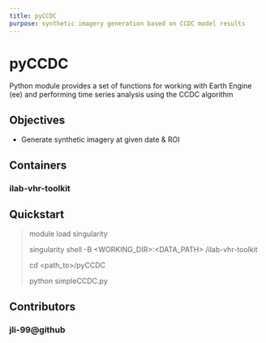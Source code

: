 ```yaml
---
title: pyCCDC
purpose: synthetic imagery generation based on CCDC model results
---
```


# pyCCDC

Python module provides a set of functions for working with Earth Engine (ee) 
and performing time series analysis using the CCDC algorithm

## Objectives

- Generate synthetic imagery at given date & ROI

## Containers

### ilab-vhr-toolkit 

## Quickstart

  > module load singularity
  >
  > singularity shell -B <WORKING_DIR>:<DATA_PATH> <path-to>/ilab-vhr-toolkit
  > 
  > cd <path_to>/pyCCDC
  > 
  > python simpleCCDC.py



## Contributors

### jli-99@github
